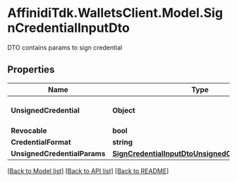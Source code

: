 # AffinidiTdk.WalletsClient.Model.SignCredentialInputDto
DTO contains params to sign credential

## Properties

Name | Type | Description | Notes
------------ | ------------- | ------------- | -------------
**UnsignedCredential** | **Object** | Unsigned Credential. If provided \&quot;unsignedCredentialParams\&quot; is not accepted | [optional] 
**Revocable** | **bool** |  | [optional] 
**CredentialFormat** | **string** |  | [optional] 
**UnsignedCredentialParams** | [**SignCredentialInputDtoUnsignedCredentialParams**](SignCredentialInputDtoUnsignedCredentialParams.md) |  | [optional] 

[[Back to Model list]](../README.md#documentation-for-models) [[Back to API list]](../README.md#documentation-for-api-endpoints) [[Back to README]](../README.md)

